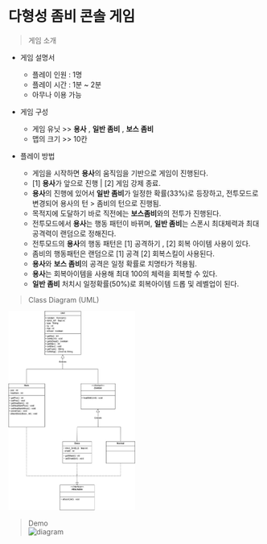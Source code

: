 # 다형성 좀비 콘솔 게임

> 게임 소개

* 게임 설명서
  * 플레이 인원 : 1명
  * 플레이 시간 : 1분 ~ 2분
  * 아무나 이용 가능

* 게임 구성
    * 게임 유닛 >> **용사** , **일반 좀비** , **보스 좀비**
    * 맵의 크기 >> 10칸

* 플레이 방법
  * 게임을 시작하면 **용사**의 움직임을 기반으로 게임이 진행된다.
  * [1] **용사**가 앞으로 진행 | [2] 게임 강제 종료.
  * **용사**의 진행에 있어서 **일반 좀비**가 일정한 확률(33%)로 등장하고, 전투모드로 변경되어 용사의 턴 > 좀비의 턴으로 진행됨.
  * 목적지에 도달하기 바로 직전에는 **보스좀비**와의 전투가 진행된다.
  * 전투모드에서 **용사**는 행동 패턴이 바뀌며, **일반 좀비**는 스폰시 최대체력과 최대공격력이 랜덤으로 정해진다.
  * 전투모드의 **용사**의 행동 패턴은 [1] 공격하기 , [2] 회복 아이템 사용이 있다.
  * 좀비의 행동패턴은 랜덤으로 [1] 공격 [2] 회복스킬이 사용된다.
  * **용사**와 **보스 좀비**의 공격은 일정 확률로 치명타가 적용됨.
  * **용사**는 회복아이템을 사용해 최대 100의 체력을 회복할 수 있다.
  * **일반 좀비** 처치시 일정확률(50%)로 회복아이템 드롭 및 레벨업이 된다.

> Class Diagram (UML) <br>
<img width="50%" src="https://github.com/iconew123/Zombie/blob/master/images/ZombieGame.jpg"/>

> Demo <br>
![diagram](https://github.com/iconew123/Zombie/blob/master/images/GIFMaker_me%20(1).gif) 
